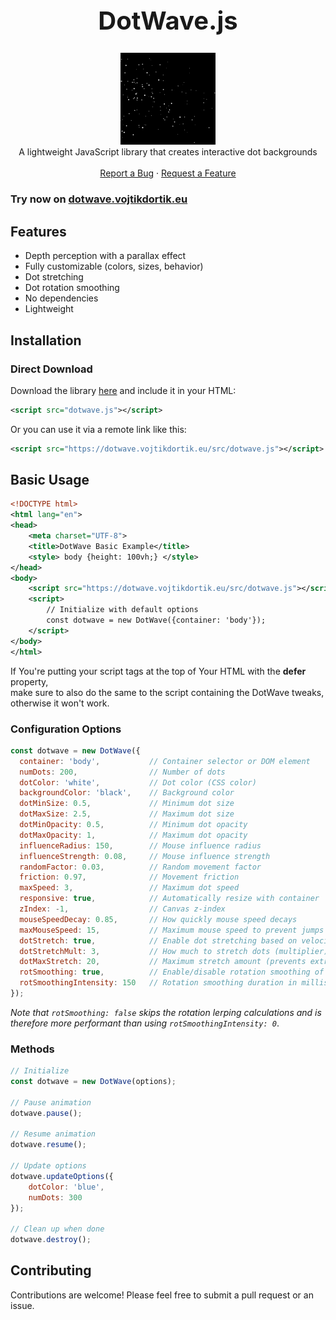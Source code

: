 <h1 align="center" style="font-size: 40px">DotWave.js</h1>
<p align="center">
  <img src="https://raw.githubusercontent.com/jsem-nerad/DotWave.js/refs/heads/main/images/preview.png" style="width: 30%; height: auto;" alt="Preview screenshot">
  <br>
  A lightweight JavaScript library that creates interactive dot backgrounds
  <br>
  <br>
  <a href="https://github.com/jsem-nerad/DotWave.js/issues/new?labels=bug&template=bug-report---.md">Report a Bug</a>
  ·
  <a href="https://github.com/jsem-nerad/DotWave.js/issues/new?labels=enhancement&template=feature-request---.md">Request a Feature</a>
</p>

<!-- TABLE OF CONTENTS 
<details>
  <summary>Table of Contents</summary>
  <ol>
    <li><a href="#about">About</a></li>
    <li>
      <a href="#"></a>
    </li>
    <li>
      <a href="#"></a>
    </li>
    <li><a href="#"></a></li>
    <li><a href="#usage">Usage</a></li>
    <li><a href="#to-do">To-Do</a></li>
    <li><a href="#license">License</a></li>
  </ol>
</details> -->

### Try now on [dotwave.vojtikdortik.eu](https://dotwave.vojtikdortik.eu/)

## Features

- Depth perception with a parallax effect
- Fully customizable (colors, sizes, behavior)
- Dot stretching
- Dot rotation smoothing
- No dependencies
- Lightweight

## Installation

### Direct Download
Download the library [here](https://github.com/jsem-nerad/DotWave.js/blob/main/dotwave.js) and include it in your HTML:
```xml
<script src="dotwave.js"></script>
```
Or you can use it via a remote link like this:
```xml
<script src="https://dotwave.vojtikdortik.eu/src/dotwave.js"></script>
```

## Basic Usage
```xml
<!DOCTYPE html> 
<html lang="en"> 
<head> 
    <meta charset="UTF-8"> 
    <title>DotWave Basic Example</title> 
    <style> body {height: 100vh;} </style>
</head> 
<body> 
    <script src="https://dotwave.vojtikdortik.eu/src/dotwave.js"></script>
    <script>
        // Initialize with default options
        const dotwave = new DotWave({container: 'body'});
    </script>
</body> 
</html> 
```
If You're putting your script tags at the top of Your HTML with the **defer** property,<br>
make sure to also do the same to the script containing the DotWave tweaks, otherwise it won't work.

### Configuration Options


```JavaScript
const dotwave = new DotWave({
  container: 'body',           // Container selector or DOM element
  numDots: 200,                // Number of dots
  dotColor: 'white',           // Dot color (CSS color)
  backgroundColor: 'black',    // Background color
  dotMinSize: 0.5,             // Minimum dot size
  dotMaxSize: 2.5,             // Maximum dot size
  dotMinOpacity: 0.5,          // Minimum dot opacity
  dotMaxOpacity: 1,            // Maximum dot opacity
  influenceRadius: 150,        // Mouse influence radius
  influenceStrength: 0.08,     // Mouse influence strength
  randomFactor: 0.03,          // Random movement factor
  friction: 0.97,              // Movement friction
  maxSpeed: 3,                 // Maximum dot speed
  responsive: true,            // Automatically resize with container
  zIndex: -1,                  // Canvas z-index
  mouseSpeedDecay: 0.85,       // How quickly mouse speed decays
  maxMouseSpeed: 15,           // Maximum mouse speed to prevent jumps
  dotStretch: true,            // Enable dot stretching based on velocity
  dotStretchMult: 3,           // How much to stretch dots (multiplier)
  dotMaxStretch: 20,           // Maximum stretch amount (prevents extreme stretching)
  rotSmoothing: true,          // Enable/disable rotation smoothing of dots
  rotSmoothingIntensity: 150   // Rotation smoothing duration in milliseconds
});
```
*Note that `rotSmoothing: false` skips the rotation lerping calculations and is therefore more performant than using `rotSmoothingIntensity: 0`*.

### Methods
```JavaScript
// Initialize
const dotwave = new DotWave(options);

// Pause animation
dotwave.pause();

// Resume animation
dotwave.resume();

// Update options
dotwave.updateOptions({
    dotColor: 'blue',
    numDots: 300
});

// Clean up when done
dotwave.destroy();
```

## Contributing
Contributions are welcome! Please feel free to submit a pull request or an issue.
